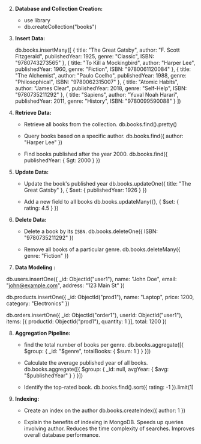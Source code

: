 
2. **Database and Collection Creation:**

   - use library
   - db.createCollection("books")

3. **Insert Data:**

   db.books.insertMany([
  { title: "The Great Gatsby", author: "F. Scott Fitzgerald", publishedYear: 1925, genre: "Classic", ISBN: "9780743273565" },
  { title: "To Kill a Mockingbird", author: "Harper Lee", publishedYear: 1960, genre: "Fiction", ISBN: "9780061120084" },
  { title: "The Alchemist", author: "Paulo Coelho", publishedYear: 1988, genre: "Philosophical", ISBN: "9780062315007" },
  { title: "Atomic Habits", author: "James Clear", publishedYear: 2018, genre: "Self-Help", ISBN: "9780735211292" },
  { title: "Sapiens", author: "Yuval Noah Harari", publishedYear: 2011, genre: "History", ISBN: "9780099590088" }
])


4. **Retrieve Data:**

   - Retrieve all books from the collection.
   db.books.find().pretty()

   - Query books based on a specific author.
   db.books.find({ author: "Harper Lee" })

   - Find books published after the year 2000.
   db.books.find({ publishedYear: { $gt: 2000 } })


5. **Update Data:**

   - Update the book's published year
   db.books.updateOne({ title: "The Great Gatsby" }, { $set: { publishedYear: 1926 } })

   - Add a new field to all books
   db.books.updateMany({}, { $set: { rating: 4.5 } })


6. **Delete Data:**

   - Delete a book by its `ISBN`.
   db.books.deleteOne({ ISBN: "9780735211292" })

   - Remove all books of a particular genre.
   db.books.deleteMany({ genre: "Fiction" })


7. **Data Modeling :**

  db.users.insertOne({
  _id: ObjectId("user1"),
  name: "John Doe",
  email: "john@example.com",
  address: "123 Main St"
})

db.products.insertOne({
  _id: ObjectId("prod1"),
  name: "Laptop",
  price: 1200,
  category: "Electronics"
})

db.orders.insertOne({
  _id: ObjectId("order1"),
  userId: ObjectId("user1"),
  items: [{ productId: ObjectId("prod1"), quantity: 1 }],
  total: 1200
})


8. **Aggregation Pipeline:**

   - find the total number of books per genre.
   db.books.aggregate([{ $group: { _id: "$genre", totalBooks: { $sum: 1 } } }])

   - Calculate the average published year of all books.
   db.books.aggregate([{ $group: { _id: null, avgYear: { $avg: "$publishedYear" } } }])

   - Identify the top-rated book.
   db.books.find().sort({ rating: -1 }).limit(1)


9. **Indexing:**

   - Create an index on the author
   db.books.createIndex({ author: 1 })

   - Explain the benefits of indexing in MongoDB.
   Speeds up queries involving author.
Reduces the time complexity of searches.
Improves overall database performance.



